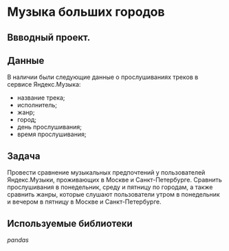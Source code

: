 # Музыка больших городов
## Ввводный проект.

## Данные
В наличии были следующие данные о прослушиваниях треков в сервисе Яндекс.Музыка:

- название трека;
- исполнитель;
- жанр;
- город;
- день прослушивания;
- время прослушивания;
## Задача
Провести сравнение музыкальных предпочтений у пользователей Яндекс.Музыки, проживающих в Москве и Санкт-Петербурге. Сравнить прослушивания в понедельник, среду и пятницу по городам, а также сравнить жанры, которые слушают пользователи утром в понедельник и вечером в пятницу в Москве и Санкт-Петербурге.

## Используемые библиотеки
*pandas*
